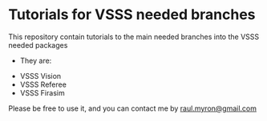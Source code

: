 # Tutorials for VSSS needed branches

This repository contain tutorials to the main needed branches into the VSSS needed packages

- They are:
* VSSS Vision
* VSSS Referee
* VSSS Firasim

Please be free to use it, and you can contact me by raul.myron@gmail.com

